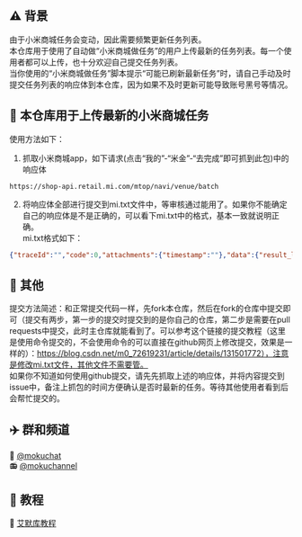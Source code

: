 ##  ⚠ 背景
由于小米商城任务会变动，因此需要频繁更新任务列表。  
本仓库用于使用了自动做“小米商城做任务”的用户上传最新的任务列表。每一个使用者都可以上传，也十分欢迎自己提交任务列表。  
当你使用的“小米商城做任务”脚本提示“可能已刷新最新任务”时，请自己手动及时提交任务列表的响应体到本仓库，因为如果不及时更新可能导致账号黑号等情况。

## 📌 本仓库用于上传最新的小米商城任务
使用方法如下：  
1. 抓取小米商城app，如下请求(点击“我的”-“米金”-“去完成”即可抓到此包)中的响应体
```
https://shop-api.retail.mi.com/mtop/navi/venue/batch 
```  

2. 将响应体全部进行提交到mi.txt文件中，等审核通过能用了。如果你不能确定自己的响应体是不是正确的，可以看下mi.txt中的格式，基本一致就说明正确。  
mi.txt格式如下：  
```json
{"traceId":"","code":0,"attachments":{"timestamp":""},"data":{"result_list":[{"amountTotal":760,"jumpUrl":"","tipList":["完成每日签到赚米金","积攒米金兑超级好物"],"waitArrival":0,"waitReceiveList":[],"waitReceiveTotal":0},{"components":[{"actId":"6706c0695404a23dfb5b2cab","taskId":"6706c0695243011f230d465d","taskName":"米金签到","taskDesc":"","taskType":200,"finishedNumber":0},{"actId":"6706c0695404a23dfb5b2cab","taskId":"6706edf30344c966c5b46681","taskName":"来会员中心 领专属好券","taskDesc":"浏览10秒+10米金","taskType":200,"finishedNumber":0},{"actId":"6706c0695404a23dfb5b2cab","taskId":"670f6baf1d65ee598c4fc39d","taskName":"新客专享福利","taskDesc":"浏览10秒+10米金","taskType":200,"finishedNumber":0},{"actId":"6706c0695404a23dfb5b2cab","taskId":"670fa2ba57e9a97a89265b63","taskName":"逛手机频道 选心动手机","taskDesc":"浏览10秒+10米金","taskType":200,"finishedNumber":0},{"actId":"6706c0695404a23dfb5b2cab","taskId":"6720abdc4015d32aaaa400bc","taskName":"Xiaomi 15系列 新品手机","taskDesc":"浏览10秒+10米金","taskType":200,"finishedNumber":0}]},{"components":[{"actId":"","taskId":"","taskName":"米金抽奖","taskDesc":"","taskType":128,"finishedNumber":0,"totalNumber":20,"startTime":1720000000000,"endTime":1730000000000,"status":2,"scores":0,"singleCostScores":30,"costType":2,"cycleTime":0,"taskRefreshWay":0,"upperLimit":20,"canDo":true}]}]},"message":"ok"}
```

## 🚚 其他
提交方法简述：和正常提交代码一样，先fork本仓库，然后在fork的仓库中提交即可（提交有两步，第一步的提交时提交到的是你自己的仓库，第二步是需要在pull requests中提交，此时主仓库就能看到了。可以参考这个链接的提交教程（这里是使用命令提交的，不会使用命令的可以直接在github网页上修改提交，效果是一样的）：https://blog.csdn.net/m0_72619231/article/details/131501772），注意是修改mi.txt文件，其他文件不需要管。  
如果你不知道如何使用github提交，请先先抓取上述的响应体，并将内容提交到issue中，备注上抓包的时间方便确认是否时最新的任务。等待其他使用者看到后会帮忙提交的。  



## ✈️ 群和频道 
🔮 <a href="https://t.me/mokuchat">@mokuchat</a><br>
📻️ <a href="https://t.me/mokuchannel">@mokuchannel</a>

## 🍨 教程 
📖 <a href="https://jewel-pullover-9d0.notion.site/dfec17946a164658bb77e9682df954a2?pvs=4">艾默库教程</a>

